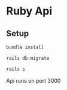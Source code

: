 # Ruby Api

## Setup

```bash
bundle install
```

```bash
rails db:migrate
```

```bash
rails s
```

Api runs on port 3000
